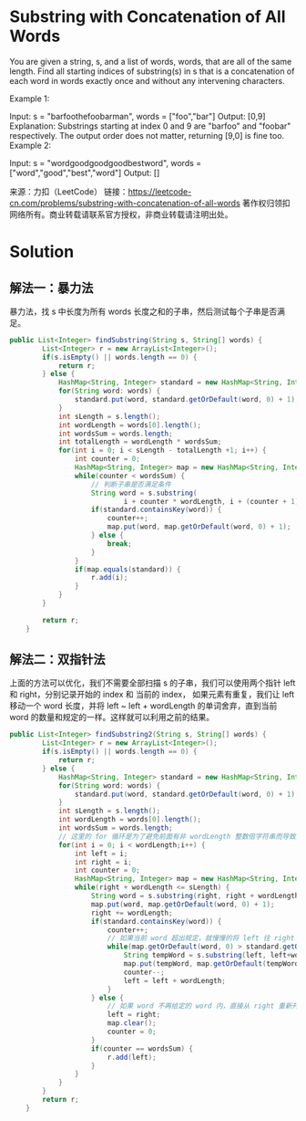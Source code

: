 # Substring with Concatenation of All Words

You are given a string, s, and a list of words, words, that are all of the same length. Find all starting indices of substring(s) in s that is a concatenation of each word in words exactly once and without any intervening characters.

 

Example 1:

Input:
  s = "barfoothefoobarman",
  words = ["foo","bar"]
Output: [0,9]
Explanation: Substrings starting at index 0 and 9 are "barfoo" and "foobar" respectively.
The output order does not matter, returning [9,0] is fine too.
Example 2:

Input:
  s = "wordgoodgoodgoodbestword",
  words = ["word","good","best","word"]
Output: []

来源：力扣（LeetCode）
链接：https://leetcode-cn.com/problems/substring-with-concatenation-of-all-words
著作权归领扣网络所有。商业转载请联系官方授权，非商业转载请注明出处。



# Solution

## 解法一：暴力法

暴力法，找 s 中长度为所有 words 长度之和的子串，然后测试每个子串是否满足。

```java
public List<Integer> findSubstring(String s, String[] words) {
		List<Integer> r = new ArrayList<Integer>();
		if(s.isEmpty() || words.length == 0) {
			return r;
		} else {
			HashMap<String, Integer> standard = new HashMap<String, Integer>();
			for(String word: words) {
				standard.put(word, standard.getOrDefault(word, 0) + 1);
			}
			int sLength = s.length();
			int wordLength = words[0].length();
			int wordsSum = words.length;
			int totalLength = wordLength * wordsSum;
			for(int i = 0; i < sLength - totalLength +1; i++) {
				int counter = 0;
				HashMap<String, Integer> map = new HashMap<String, Integer>();
				while(counter < wordsSum) {
					// 判断子串是否满足条件
					String word = s.substring(
							i + counter * wordLength, i + (counter + 1) * wordLength);
					if(standard.containsKey(word)) {
						counter++;
						map.put(word, map.getOrDefault(word, 0) + 1);
					} else {
						break;
					}
				}
				if(map.equals(standard)) {
					r.add(i);
				}
			}
		}
	
		return r;
    }
```



## 解法二：双指针法

上面的方法可以优化，我们不需要全部扫描 s 的子串，我们可以使用两个指针 left 和 right，分别记录开始的 index 和 当前的 index， 如果元素有重复，我们让 left 移动一个 word 长度，并将 left ~ left + wordLength 的单词舍弃，直到当前 word 的数量和规定的一样。这样就可以利用之前的结果。

```java
public List<Integer> findSubstring2(String s, String[] words) {
		List<Integer> r = new ArrayList<Integer>();
		if(s.isEmpty() || words.length == 0) {
			return r;
		} else {
			HashMap<String, Integer> standard = new HashMap<String, Integer>();
			for(String word: words) {
				standard.put(word, standard.getOrDefault(word, 0) + 1);
			}
			int sLength = s.length();
			int wordLength = words[0].length();
			int wordsSum = words.length;
			// 这里的 for 循环是为了避免前面有非 wordLength 整数倍字符串而导致正好将匹配完全错开
			for(int i = 0; i < wordLength;i++) {
				int left = i;
				int right = i;
				int counter = 0;
				HashMap<String, Integer> map = new HashMap<String, Integer>();
				while(right + wordLength <= sLength) {
					String word = s.substring(right, right + wordLength);
					map.put(word, map.getOrDefault(word, 0) + 1);
					right += wordLength;
					if(standard.containsKey(word)) {
						counter++;
						// 如果当前 word 超出规定，就慢慢的将 left 往 right 方向移动，直到 word 符合规定
						while(map.getOrDefault(word, 0) > standard.getOrDefault(word, 0)) {
							String tempWord = s.substring(left, left+wordLength);
							map.put(tempWord, map.getOrDefault(tempWord, 0) - 1);
							counter--;
							left = left + wordLength;
						}
					} else {
						// 如果 word 不再给定的 word 内，直接从 right 重新开始
						left = right;
						map.clear();
						counter = 0;
					}
					if(counter == wordsSum) {
						r.add(left);
					}
				}
			}
		}
		return r;
    }
```

